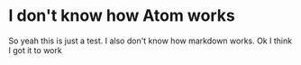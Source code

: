 # I don't know how Atom works

So yeah this is just a test. I also don't know how markdown works.
Ok I think I got it to work
